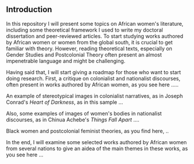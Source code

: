 ## Introduction

In this repository I will present some topics on African women's literature, including some theoretical framework I used to write my doctoral dissertation and peer-reviewed articles. To start studying works authored by African women or women from the global south, it is crucial to get familiar with theory. However, reading 
 theoretical texts, especially on Gender Studies and Postcolonial Theory often present
an almost impenetrable language and might be challenging. 

Having said that, I will start giving a roadmap for those who want to start doing research. First, a critique on colonialist and nationalist discourses, often present in works authored by African women, as you see here .....

An example of stereotypical images in colonialist narratives, as in Joseph Conrad's *Heart of Darkness*, as in this sample ...

Also, some examples of images of women's bodies in nationalist discourses, as in Chinua Achebe's *Things Fall Apart* .... 



Black women and postcolonial feminist theories, as you find here, ..

In the end, I will examine some selected works authored by African women from several nations to give an aidea of the main themes in these works, as you see here ...









